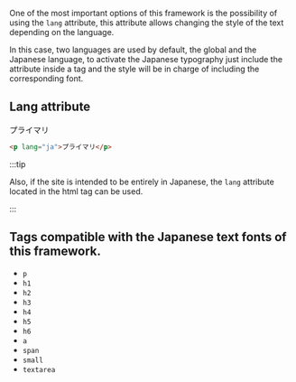 <link rel="stylesheet" href="https://cdn.jsdelivr.net/gh/KagariSoft/KagariCSS@latest/dist/css/common.min.css"/>


One of the most important options of this framework is the possibility of using the `lang` attribute, this attribute allows changing the style of the text depending on the language.

In this case, two languages are used by default, the global and the Japanese language, to activate the Japanese typography just include the attribute inside a tag and the style will be in charge of including the corresponding font.

## Lang attribute

<div class="example dark__bg">
    <p lang="ja">プライマリ</p>
</div>

    
```html
<p lang="ja">プライマリ</p>
```


:::tip

Also, if the site is intended to be entirely in Japanese, the `lang` attribute located in the html tag can be used.

:::

## Tags compatible with the Japanese text fonts of this framework.

* `p`
* `h1`
* `h2`
* `h3`
* `h4`
* `h5`
* `h6`
* `a`
* `span`
* `small`
* `textarea`